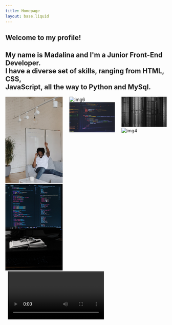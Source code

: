 ```yaml
---
title: Homepage
layout: base.liquid
---
```


<!-- HERO SECTION -->
<section class="hero is-primary is-medium container is-fluid is-fullheight animation-hero-section">
  <div class="animation-hero-wrapper">
    <div class="animation-hero-caption">
      <div class="leftSide"></div>
      <div class="rightSide"></div>
        <!-- Hero content -->
        <div class="hero-body is-flex-direction-column is-justify-content-center rightInfo">
          <div class="container hero-content has-text-centered is-flex is-flex-direction-column is-justify-content-center">
              <h1 class="title has-text-centered is-size-3-desktop">Welcome to my profile!</h1>
              <h2 class="subtitle has-text-centered is-size-6-desktop">My name is Madalina and I'm a Junior Front-End Developer.
              <br> I have a diverse set of skills, ranging from HTML, CSS, <br>JavaScript, all the way to Python and MySql.
              </h2>
          </div>
        </div>
    </div>
</section>

<!-- GALLERY CODE IMAGES -->
<div class="code-images-container columns">
  <div class="column">
      <img class="set1-pictures m-5 desktop" src="img/im1.jpg" alt="img1" title="coding">
      <img class="set1-pictures m-5 mobile" src="img/im6.jpg" alt="img5" title="coding">
  </div>
  <div class="column">
      <img class="set1-pictures m-5 desktop" src="img/im4.jpg" alt="img6" title="coding">
      <img class="set1-pictures m-5 desktop" src="img/im2.jpg" alt="img2" title="coding">
  </div>
  <div class="column">
      <img class="set1-pictures m-5 desktop" src="img/im3.jpg" alt="img3" title="coding">
      <img class="set1-pictures m-5 desktop" src="img/im5.jpg" alt="img4" title="coding">
  </div>
</div>

<!-- LAPTOP SECTION -->
<div class="container has-text-centered laptop-section">
  <div class="mockup-macbook loaded opened">
    <div class="part top-macbook">
      <img src="https://d1xm195wioio0k.cloudfront.net/images/mockup/macbook-top.svg" alt="" class="top-macbook">
      <img src="https://d1xm195wioio0k.cloudfront.net/images/mockup/macbook-cover.svg" alt="" class="cover">
      <video autoplay controls>
        <source src="/img/myscreen.mp4" type="video/mp4">
      </video>
    </div>
    <div class="part bottom-macbook">
      <img src="https://d1xm195wioio0k.cloudfront.net/images/mockup/macbook-cover.svg" alt="" class="cover">
      <img src="https://d1xm195wioio0k.cloudfront.net/images/mockup/macbook-bottom.svg" alt="" class="bottom-macbook">
    </div>
  </div>
  </div>
</div>
